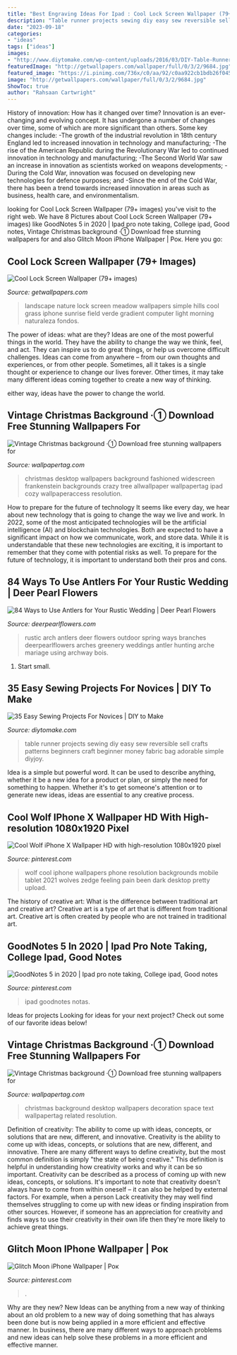 ```yaml
---
title: "Best Engraving Ideas For Ipad : Cool Lock Screen Wallpaper (79+ Images)"
description: "Table runner projects sewing diy easy sew reversible sell crafts patterns beginners craft beginner money fabric bag adorable simple diyjoy"
date: "2023-09-18"
categories:
- "ideas"
tags: ["ideas"]
images:
- "http://www.diytomake.com/wp-content/uploads/2016/03/DIY-Table-Runner.jpg"
featuredImage: "http://getwallpapers.com/wallpaper/full/0/3/2/9684.jpg"
featured_image: "https://i.pinimg.com/736x/c0/aa/92/c0aa922cb1bdb26f04521fffff653193.jpg"
image: "http://getwallpapers.com/wallpaper/full/0/3/2/9684.jpg"
ShowToc: true
author: "Rahsaan Cartwright"
---
```



History of innovation: How has it changed over time?
Innovation is an ever-changing and evolving concept. It has undergone a number of changes over time, some of which are more significant than others. 
Some key changes include: 
-The growth of the industrial revolution in 18th century England led to increased innovation in technology and manufacturing; 
-The rise of the American Republic during the Revolutionary War led to continued innovation in technology and manufacturing; 
-The Second World War saw an increase in innovation as scientists worked on weapons developments; 
-During the Cold War, innovation was focused on developing new technologies for defence purposes; and 
-Since the end of the Cold War, there has been a trend towards increased innovation in areas such as business, health care, and environmentalism.

	

		
looking for Cool Lock Screen Wallpaper (79+ images) you've visit to the right web. We have 8 Pictures about Cool Lock Screen Wallpaper (79+ images) like ‎GoodNotes 5 in 2020 | Ipad pro note taking, College ipad, Good notes, Vintage Christmas background ·① Download free stunning wallpapers for and also Glitch Moon iPhone Wallpaper | Рок. Here you go:
		
    
## Cool Lock Screen Wallpaper (79+ Images)

<img loading=lazy src="http://getwallpapers.com/wallpaper/full/0/3/2/9684.jpg" onerror="this.onerror=null;this.src='https://tse3.mm.bing.net/th?id=OIP.DOtz3t2BpnPc_aCDTV1FCgHaNK&amp;pid=15.1';" alt="Cool Lock Screen Wallpaper (79+ images)">

_Source: getwallpapers.com_

>landscape nature lock screen meadow wallpapers simple hills cool grass iphone sunrise field verde gradient computer light morning naturaleza fondos. 

	

The power of ideas: what are they?
Ideas are one of the most powerful things in the world. They have the ability to change the way we think, feel, and act. They can inspire us to do great things, or help us overcome difficult challenges.
Ideas can come from anywhere – from our own thoughts and experiences, or from other people. Sometimes, all it takes is a single thought or experience to change our lives forever. Other times, it may take many different ideas coming together to create a new way of thinking.

 either way, ideas have the power to change the world.

    
## Vintage Christmas Background ·① Download Free Stunning Wallpapers For

<img loading=lazy src="https://wallpapertag.com/wallpaper/full/3/1/7/153873-download-vintage-christmas-background-1920x1080-retina.jpg" onerror="this.onerror=null;this.src='https://tse2.mm.bing.net/th?id=OIP.r4hvQgSdfC1xPXxrG1OqLwHaEK&amp;pid=15.1';" alt="Vintage Christmas background ·① Download free stunning wallpapers for">

_Source: wallpapertag.com_

>christmas desktop wallpapers background fashioned widescreen frankenstein backgrounds crazy tree allwallpaper wallpapertag ipad cozy wallpaperaccess resolution. 

	

How to prepare for the future of technology
It seems like every day, we hear about new technology that is going to change the way we live and work. In 2022, some of the most anticipated technologies will be the artificial intelligence (AI) and blockchain technologies. Both are expected to have a significant impact on how we communicate, work, and store data. While it is understandable that these new technologies are exciting, it is important to remember that they come with potential risks as well. To prepare for the future of technology, it is important to understand both their pros and cons.

    
## 84 Ways To Use Antlers For Your Rustic Wedding | Deer Pearl Flowers

<img loading=lazy src="https://www.deerpearlflowers.com/wp-content/uploads/2015/04/rustic-wedding-ideas-anlter-outdoor-wedding-arch.jpg" onerror="this.onerror=null;this.src='https://tse4.mm.bing.net/th?id=OIP.ofsi1hiQAVNK5oQTMJq6zQHaLd&amp;pid=15.1';" alt="84 Ways to Use Antlers for Your Rustic Wedding | Deer Pearl Flowers">

_Source: deerpearlflowers.com_

>rustic arch antlers deer flowers outdoor spring ways branches deerpearlflowers arches greenery weddings antler hunting arche mariage using archway bois. 

	

1. Start small.

    
## 35 Easy Sewing Projects For Novices | DIY To Make

<img loading=lazy src="http://www.diytomake.com/wp-content/uploads/2016/03/DIY-Table-Runner.jpg" onerror="this.onerror=null;this.src='https://tse4.mm.bing.net/th?id=OIP.NamNfHMM42bXDV9xhXmDNgHaJ3&amp;pid=15.1';" alt="35 Easy Sewing Projects For Novices | DIY to Make">

_Source: diytomake.com_

>table runner projects sewing diy easy sew reversible sell crafts patterns beginners craft beginner money fabric bag adorable simple diyjoy. 

	

Idea is a simple but powerful word. It can be used to describe anything, whether it be a new idea for a product or plan, or simply the need for something to happen. Whether it's to get someone's attention or to generate new ideas, ideas are essential to any creative process.

    
## Cool Wolf IPhone X Wallpaper HD With High-resolution 1080x1920 Pixel

<img loading=lazy src="https://i.pinimg.com/736x/c0/aa/92/c0aa922cb1bdb26f04521fffff653193.jpg" onerror="this.onerror=null;this.src='https://tse3.mm.bing.net/th?id=OIP.VrQih7OVeDjHJFxlx8-zswHaNK&amp;pid=15.1';" alt="Cool Wolf iPhone X Wallpaper HD with high-resolution 1080x1920 pixel">

_Source: pinterest.com_

>wolf cool iphone wallpapers phone resolution backgrounds mobile tablet 2021 wolves zedge feeling pain been dark desktop pretty upload. 

	

The history of creative art: What is the difference between traditional art and creative art?
Creative art is a type of art that is different from traditional art. Creative art is often created by people who are not trained in traditional art.

    
## ‎GoodNotes 5 In 2020 | Ipad Pro Note Taking, College Ipad, Good Notes

<img loading=lazy src="https://i.pinimg.com/736x/6d/db/d1/6ddbd15ff595910c647ec15bc1fc99a5.jpg" onerror="this.onerror=null;this.src='https://tse3.mm.bing.net/th?id=OIP.UmdR5mV0HipVWXLaIMSNEAHaHa&amp;pid=15.1';" alt="‎GoodNotes 5 in 2020 | Ipad pro note taking, College ipad, Good notes">

_Source: pinterest.com_

>ipad goodnotes notas. 

	

Ideas for projects
Looking for ideas for your next project? Check out some of our favorite ideas below!

    
## Vintage Christmas Background ·① Download Free Stunning Wallpapers For

<img loading=lazy src="https://wallpapertag.com/wallpaper/full/7/e/d/153880-full-size-vintage-christmas-background-2560x1920.jpg" onerror="this.onerror=null;this.src='https://tse2.mm.bing.net/th?id=OIP.VU8O7jTHtuj0qktW5xeMMQHaFj&amp;pid=15.1';" alt="Vintage Christmas background ·① Download free stunning wallpapers for">

_Source: wallpapertag.com_

>christmas background desktop wallpapers decoration space text wallpapertag related resolution. 

	

Definition of creativity: The ability to come up with ideas, concepts, or solutions that are new, different, and innovative.
Creativity is the ability to come up with ideas, concepts, or solutions that are new, different, and innovative. There are many different ways to define creativity, but the most common definition is simply "the state of being creative." This definition is helpful in understanding how creativity works and why it can be so important.
Creativity can be described as a process of coming up with new ideas, concepts, or solutions. It's important to note that creativity doesn't always have to come from within oneself – it can also be helped by external factors. For example, when a person Lack creativity they may well find themselves struggling to come up with new ideas or finding inspiration from other sources. However, if someone has an appreciation for creativity and finds ways to use their creativity in their own life then they're more likely to achieve great things.

    
## Glitch Moon IPhone Wallpaper | Рок

<img loading=lazy src="https://i.pinimg.com/736x/b0/a0/fb/b0a0fbd7d333ba44a3ea84c2f535d72d.jpg" onerror="this.onerror=null;this.src='https://tse3.mm.bing.net/th?id=OIP.Can44cAJ0wsmDISbYdFN-gHaNK&amp;pid=15.1';" alt="Glitch Moon iPhone Wallpaper | Рок">

_Source: pinterest.com_

>. 

	

Why are they new?
New Ideas can be anything from a new way of thinking about an old problem to a new way of doing something that has always been done but is now being applied in a more efficient and effective manner. In business, there are many different ways to approach problems and new ideas can help solve these problems in a more efficient and effective manner.

